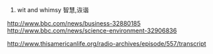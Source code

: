 1. wit and whimsy 智慧,诙谐

http://www.bbc.com/news/business-32880185
http://www.bbc.com/news/science-environment-32906836

http://www.thisamericanlife.org/radio-archives/episode/557/transcript